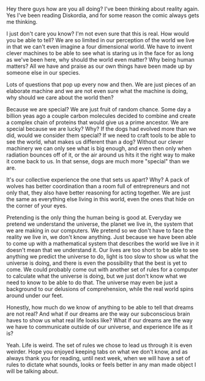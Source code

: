 Hey there guys how are you all doing? I've been thinking about reality again. Yes I've been reading Diskordia, and for some reason the comic always gets me thinking.

I just don't care you know? I'm not even sure that this is real. How would you be able to tell? We are so limited in our perception of the world we live in that we can't even imagine a four dimensional world. We have to invent clever machines to be able to see what is staring us in the face for as long as we've been here, why should the world even matter? Why being human matters? All we have and praise as our own things have been made up by someone else in our species.

Lots of questions that pop up every now and then. We are just pieces of an elaborate machine and we are not even sure what the machine is doing, why should we care about the world then?

Because we are special? We are just fruit of random chance. Some day a billion yeas ago a couple carbon molecules decided to combine and create a complex chain of proteins that would give us a prime ancestor. We are special because we are lucky? Why? If the dogs had evolved more than we did, would we consider them special? If we need to craft tools to be able to see the world, what makes us different than a dog? Without our clever machinery we can only see what is big enough, and even then only when radiation bounces off of it, or the air around us hits it the right way to make it come back to us. In that sense, dogs are much more "special" than we are.

It's our collective experience the one that sets us apart? Why? A pack of wolves has better coordination than a room full of entrepreneurs and not only that, they also have better reasoning for acting together. We are just the same as everything else living in this world, even the ones that hide on the corner of your eyes.

Pretending is the only thing the human being is good at. Everyday we pretend we understand the universe, the planet we live in, the system that we are making in our computers. We pretend so we don't have to face the reality we live in, we don't know anything. Just because we have been able to come up with a mathematical system that describes the world we live in it doesn't mean that we understand it. Our lives are too short to be able to see anything we predict the universe to do, light is too slow to show us what the universe is doing, and there is even the possibility that the best is yet to come. We could probably come out with another set of rules for a computer to calculate what the universe is doing, but we just don't know what we need to know to be able to do that. The universe may even be just a background to our delusions of comprehension, while the real world spins around under our feet.

Honestly, how much do we know of anything to be able to tell that dreams are not real? And what if our dreams are the way our subconscious brain haves to show us what real life looks like? What if our dreams are the way we have to communicate outside of our universe, and experience life as it is?

Yeah. Life is weird. The set of rules we chose to lead us through it is even weirder. Hope you enjoyed keeping tabs on what we don't know, and as always thank you for reading, until next week, when we will have a set of rules to dictate what sounds, looks or feels better in any man made object I will be talking about. 
